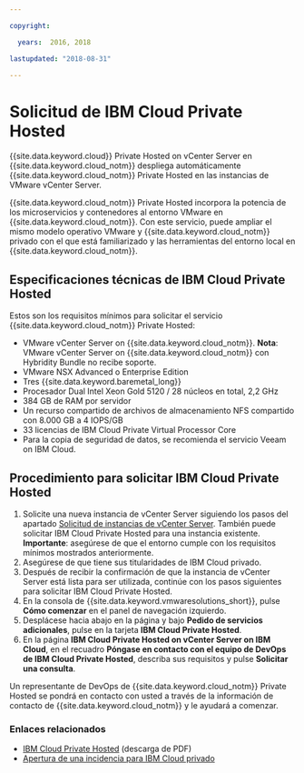 ```yaml
---

copyright:

  years:  2016, 2018

lastupdated: "2018-08-31"

---
```


# Solicitud de IBM Cloud Private Hosted

{{site.data.keyword.cloud}} Private Hosted on vCenter Server en {{site.data.keyword.cloud_notm}} despliega automáticamente {{site.data.keyword.cloud_notm}} Private Hosted en las instancias de VMware vCenter Server.

{{site.data.keyword.cloud_notm}} Private Hosted incorpora la potencia de los microservicios y contenedores al entorno VMware en {{site.data.keyword.cloud_notm}}. Con este servicio, puede ampliar el mismo modelo operativo VMware y {{site.data.keyword.cloud_notm}} privado con el que está familiarizado y las herramientas del entorno local en {{site.data.keyword.cloud_notm}}.

## Especificaciones técnicas de IBM Cloud Private Hosted

Estos son los requisitos mínimos para solicitar el servicio {{site.data.keyword.cloud_notm}} Private Hosted:

* VMware vCenter Server on {{site.data.keyword.cloud_notm}}.
  **Nota**: VMware vCenter Server on {{site.data.keyword.cloud_notm}} con Hybridity Bundle no recibe soporte.
* VMware NSX Advanced o Enterprise Edition
* Tres {{site.data.keyword.baremetal_long}}
* Procesador Dual Intel Xeon Gold 5120 / 28 núcleos en total, 2,2 GHz
* 384 GB de RAM por servidor
* Un recurso compartido de archivos de almacenamiento NFS compartido con 8.000 GB a 4 IOPS/GB
* 33 licencias de IBM Cloud Private Virtual Processor Core
* Para la copia de seguridad de datos, se recomienda el servicio Veeam on IBM Cloud.

## Procedimiento para solicitar IBM Cloud Private Hosted

1. Solicite una nueva instancia de vCenter Server siguiendo los pasos del apartado [Solicitud de instancias de vCenter Server](../vcenter/vc_orderinginstance.html). También puede solicitar IBM Cloud Private Hosted para una instancia existente.
  **Importante**: asegúrese de que el entorno cumple con los requisitos mínimos mostrados anteriormente.
2. Asegúrese de que tiene sus titularidades de IBM Cloud privado.
3. Después de recibir la confirmación de que la instancia de vCenter Server está lista para ser utilizada, continúe con los pasos siguientes para solicitar IBM Cloud Private Hosted.
4. En la consola de {{site.data.keyword.vmwaresolutions_short}}, pulse **Cómo comenzar** en el panel de navegación izquierdo.
5. Desplácese hacia abajo en la página y bajo **Pedido de servicios adicionales**, pulse en la tarjeta **IBM Cloud Private Hosted**.
6. En la página **IBM Cloud Private Hosted on vCenter Server on IBM Cloud**, en el recuadro **Póngase en contacto con el equipo de DevOps de IBM Cloud Private Hosted**, describa sus requisitos y pulse **Solicitar una consulta**.

Un representante de DevOps de {{site.data.keyword.cloud_notm}} Private Hosted se pondrá en contacto con usted a través de la información de contacto de {{site.data.keyword.cloud_notm}} y le ayudará a comenzar.

### Enlaces relacionados

* [IBM Cloud Private Hosted](https://www.ibm.com/developerworks/community/files/form/anonymous/api/library/eafb752c-55f3-4b07-9b20-b61c8ea980b9/document/af203658-30c0-40ba-81b5-46c393fb723f/media/IBM_Cloud_Private_Hosted-IBM_Cloud.pdf) (descarga de PDF)
* [Apertura de una incidencia para IBM Cloud privado](https://www.ibm.com/mysupport/s/?language=en_US)
